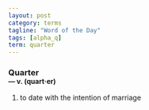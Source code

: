 ```yaml
---
layout: post
category: terms
tagline: "Word of the Day"
tags: [alpha_q]
term: quarter
---
```


<h3>Quarter<br/> <small>&mdash; v. (quart<span>&middot;</span>er)</small></h3>
<p><ol><li>to date with the intention of marriage</li>
</ol></p>
